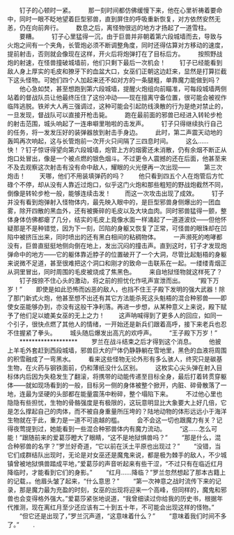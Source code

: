 　　钉子的心顿时一紧。
　　那一刻时间都仿佛缓慢下来，他在心里祈祷着要命中，同时一眼不眨地望着巨型邪兽，直到屏住的呼吸重新恢复，对方依然安然无恙，仍在向前奔行。
　　数息之后，离怪物很远的地方才扬起了一道雪柱。
　　要糟。
　　钉子心里猛得一沉，由于巨兽并非朝着第六段城墙而去，导致与火炮之间有一个夹角，长管炮必须不断调整角度，同时还得估算对方移动的速度，提前射击，否则就会像现在这样，开火后将炮弹打在了目标后方。
　　按照野战炮的射速，在怪兽撞破城墙前，他们只剩下最后一次机会！
　　钉子已经能看到敌人身上厚实的毛皮和獠牙下的血盆大口，女巫们正朝这边赶来，显然是打算拦截下这头怪物。可她们四个人加起来还不如对方的一条腿粗，单靠魔力能做到吗？
　　他心急如焚，甚至想跑到第六段城墙，提醒火炮组向前瞄准，可每段城墙两侧站着的督战队员让他最终压住了这份冲动——现在擅离守备位置，很可能会被视作临阵逃脱。铁斧大人再三强调过，这种可能会引起防线涣散的行为是绝对禁止的，一旦发现，督战队可以直接开枪击毙。
　　跑在最前面的邪兽已经进入转轮步枪的射击范围，城头响起了一连串噼里啪啦的击发声。
　　钉子只得继续执行自己的任务，将一发发压好的装弹器放到射击手身边。
　　此时，第二声震天动地的轰鸣再次响起，这与长管炮前一次开火只间隔了三四息时间。
　　这么……快！？钉子惊讶得望向第六段城墙，炮管上方的烟雾还未消散，仍有余烟不断正从炮口处冒出，像是一个被点燃的银色烟斗。不过更令人震撼的还在后面，他甚至来不及去观察这次射击有没有命中敌人，耀眼的火光便再一次出现——
　　第三次炮击！
　　天哪，他们不用装填弹药的吗？
　　他只看到四五个人在炮管后方忙碌个不停，却从没有人靠近过炮口，似乎这门火炮和那些粗短的野战炮截然不同，倒像是转轮步枪一般，能够连续击发！
　　而这一次攻击出现了成效。
　　钉子并没有看到炮弹射入怪物体内，最先映入眼中的，是巨型邪兽身侧爆出的一团血雾，除开四散的黑血外，还有被撕碎的毛皮以及大块血肉。同时邪兽猛得一颤，整体身体仿佛都瘪了几分，结实的毛皮上竟像水面一样涌起了一道道波纹——但他怀疑那是不是种错觉，因为下一刻，凹陷的身躯又恢复了正常，可怪兽的眼珠却在凹陷中被挤压出来，同时喷出的还有黑白相间的粘稠物体。
　　一声濒死的咆哮都没有，巨兽直挺挺地侧向倒在地上，发出沉闷的撞击声。直到这时，钉子才发现炮弹命中的地方——它的躯体靠近脖子的位置破开了一个大洞，尽管比起魁梧的身躯来说微不足道，甚至很难把这个洞口和刚才的致命一击联系在一起。一缕缕青烟正从洞里冒出，同时周围的毛皮被烧成了焦黑色。
　　来自地狱怪物就这样死了？
　　钉子按捺不住心头的激动，将之前的担忧化作吼声宣泄而出。
　　“殿下万岁！”
　　即使是如此恐怖而凶恶的敌人，也挡不住王子殿下发明的强大武器！除了那门新式火炮，他甚至想不出还有其它方法能杀死这头魁梧的混合种邪兽——即使女巫能够办到，亦没有这般干净利落。再进一步想，从某种意义上来说，殿下赋予了他们足以媲美女巫的无上之力！
　　这声呐喊得到了更多人的回应，如同一个引子，很快点燃了其他人的情绪，一开始还是新兵们跟着高呼，接下来老兵也忍不住握紧了拳头。
　　城头随后爆发出高亢的欢呼声。
　　“王子殿下万岁！”
　　*******************
　　罗兰在战斗结束之后才得到这个消息。
　　他披上羊毛外套赶到西段城墙，邪兽巨大的尸体仍静静躺在雪地里，黑色的血液将周围的积雪融成了一弯黑水。
　　看来这些怪物无论外形有多么骇人，终究只是碳基生物，在火药与钢铁面前，仍和薄纸没什么区别。
　　这枚实心尖头弹在射入目标体内后因为失稳发生了翻滚，将携带的动能传递至目标全身，最后打着转贯穿躯体——就如现场看到的一般，目标另一侧的身体被整个掀开，内脏、碎骨散落了一地，连最为坚硬的头部都在能量震荡中粉碎，整个塌陷下来。
　　不过他心里也隐隐有些担忧，生物的骨骼强度是有极限的，这玩意明显比大象要大上好几倍，它是怎么撑起自己的肉体，而不被自身重量所压垮的？陆地动物的体形远远小于海洋生物就在于此，重力是一道不可逾越的槛。
　　会不会这一切也跟魔力有关？记得夜莺提到过，她能看到一些混合种邪兽体内有魔力流动。
　　“这……怎么可能！”跟随前来的爱葛莎瞪大了眼睛，“这不是地狱惧兽吗？”
　　“那是什么，混合种邪兽的名字？”罗兰好奇道，“它以前在沃土平原也出现过？”
　　“没错，当它们成群结队出现时，无论是对女巫还是魔鬼来说，都是极为棘手的敌人，不少城镇曾被地狱惧兽踏成平地，”爱葛莎的声音听起来有些干涩，“不过只有在临近红月降临时，才能看到它们的身影。”
　　“红月……降临？”罗兰忽然想起了那本古籍上的记载，。他眉头皱了起来，“什么意思？”
　　“第一次神意之战时流传下来的记录，那是魔力最为充盈的时刻，女巫的出现将迎来一个高峰，但同样的，魔鬼和邪兽也会变得格外强大。”爱葛莎紧张地说道，“我曾细读过你给我的历史书，根据年代推测，现在离红月至少还应该有二十到五十年，不可能会出现这样的怪物。”
　　“但它还是出现了，”罗兰沉声道，“这意味着什么？”
　　“意味着我们时间不多了。”
　　.